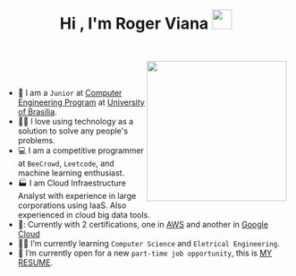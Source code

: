 <h1 align="center">Hi , I'm Roger Viana <img src="https://media.giphy.com/media/hvRJCLFzcasrR4ia7z/giphy.gif" width="35"></h1>
<p align="center">
  
<br>
	
<picture> <img align="right" src="https://github.com/7oSkaaa/7oSkaaa/blob/main/Images/Right_Side.gif?raw=true" width = 250px></picture>

<br><br>

- :school: I am a `Junior` at [Computer Engineering Program](http://www.ene.unb.br/index.php/graduacao/cursos/graduacao-em-engenharia-de-computacao) at [University of Brasília](https://www.unb.br/).
- :technologist: I love using technology as a solution to solve any people's problems.
- :computer: I am a competitive programmer at `BeeCrowd`, `Leetcode`, and machine learning enthusiast.
- :factory: I am Cloud Infraestructure Analyst with experience in large corporations using IaaS. Also experienced in cloud big data tools.
- 🌠: Currently with 2 certifications, one in [AWS](https://www.credly.com/badges/8fa259b6-1820-4fe0-a4be-241aa38b794c/linked_in_profile) and another in [Google Cloud](https://www.credential.net/a3da667f-1394-4879-876f-1a3be0e9696a#gs.wl8baq)
- :student: I’m currently learning `Computer Science` and `Eletrical Engineering`.
- :thinking: I’m currently open for a new `part-time job opportunity`, this is [MY RESUME]().
<br>

</p>
